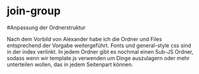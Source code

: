 ﻿# join-group

#Anpassung der Ordnerstruktur

Nach dem Vorbild von Alexander habe ich die Ordner und Files entsprechend der Vorgabe weitergeführt. Fonts und general-style css sind in der index verlinkt. In jedem Ordner gibt es nochmal einen Sub-JS Ordner, sodass wenn wir template.js verwenden um Dinge auszulagern oder mehr unterteilen wollen, das in jedem Seitenpart können.
